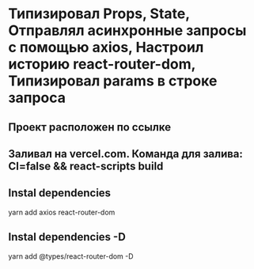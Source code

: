 # Типизировал Props, State, Отправлял асинхронные запросы с помощью axios, Настроил историю react-router-dom, Типизировал params в строке запроса

## Проект расположен по ссылке



## Заливал на vercel.com. Команда для залива: CI=false && react-scripts build

## Instal dependencies

yarn add axios react-router-dom

## Instal dependencies -D

yarn add  @types/react-router-dom -D
